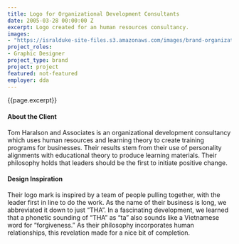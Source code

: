 ```yaml
---
title: Logo for Organizational Development Consultants
date: 2005-03-28 00:00:00 Z
excerpt: Logo created for an human resources consultancy.
images:
- "https://isralduke-site-files.s3.amazonaws.com/images/brand-organizational-development-designed-isral-duke.jpg"
project_roles:
- Graphic Designer
project_type: brand
project: project
featured: not-featured
employer: dda
---
```

<p class="lead">{{page.excerpt}}</p>

#### About the Client

Tom Haralson and Associates is an organizational development consultancy which uses human resources and learning theory to create training programs for businesses. Their results stem from their use of personality alignments with educational theory to produce learning materials. Their philosophy holds that leaders should be the first to initiate positive change.

#### Design Inspiration

Their logo mark is inspired by a team of people pulling together, with the leader first in line to do the work. As the name of their business is long, we abbreviated it down to just “THA”. In a fascinating development, we learned that a phonetic sounding of “THA” as “ta” also sounds like a Vietnamese word for “forgiveness.” As their philosophy incorporates human relationships, this revelation made for a nice bit of completion.
